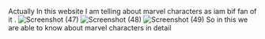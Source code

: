 Actually In this website I am telling about marvel characters as iam bif fan of it .
![Screenshot (47)](https://user-images.githubusercontent.com/78152814/195001638-86a21568-bf74-4385-9926-50c68633404e.png)
![Screenshot (48)](https://user-images.githubusercontent.com/78152814/195001642-7d91be8f-d20e-445d-b976-cf5ac06bfa88.png)
![Screenshot (49)](https://user-images.githubusercontent.com/78152814/195001643-7c9d24d7-d530-4ce5-b59e-ecfddd73a6b6.png)
So in this we are able to know about marvel characters in detail
